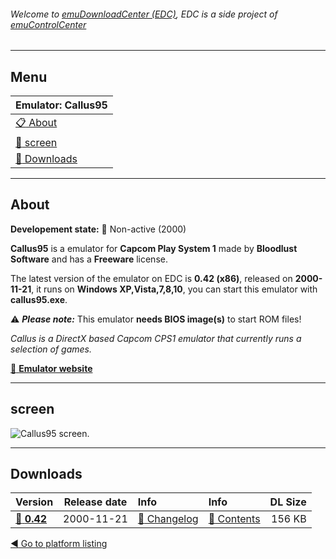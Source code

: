 ###### Welcome to [emuDownloadCenter (EDC)](https://github.com/PhoenixInteractiveNL/emuDownloadCenter/wiki/), EDC is a side project of [emuControlCenter](https://github.com/PhoenixInteractiveNL/emuControlCenter/wiki/)
***
## Menu
| **Emulator: Callus95** |
|:---------|
| [:clipboard: About](#about) |
| [:sunrise: screen](#screen) |
| [:floppy_disk: Downloads](#downloads) |
***
## About
**Developement state:** :red_circle: Non-active (2000)

**Callus95** is a emulator for **Capcom Play System 1** made by **Bloodlust Software** and has a **Freeware** license.

The latest version of the emulator on EDC is **0.42 (x86)**, released on **2000-11-21**, it runs on **Windows XP,Vista,7,8,10**, you can start this emulator with **callus95.exe**.

:warning: _**Please note:**_ This emulator **needs BIOS image(s)** to start ROM files!

_Callus is a DirectX based Capcom CPS1 emulator that currently runs a selection of games._

[:link: **Emulator website**](http://bloodlust.zophar.net/Callus/callus.html)
***
## screen
![](https://raw.githubusercontent.com/PhoenixInteractiveNL/emuDownloadCenter/master/hooks/callus/emulator_screen_01.jpg "Callus95 screen.")
***
## Downloads
| Version  | Release date  | Info       | Info       | DL Size    |
|:---------|:-------------:|:-----------|:-----------|-----------:|
| [:floppy_disk: **0.42**](https://github.com/PhoenixInteractiveNL/edc-repo0003/raw/master/callus/0.42.7z) | 2000-11-21 | [:page_facing_up: Changelog](https://github.com/PhoenixInteractiveNL/edc-repo0003/blob/master/callus/0.42_changelog.txt) | [:mag_right: Contents](https://github.com/PhoenixInteractiveNL/edc-repo0003/blob/master/callus/0.42_contents.txt) | 156 KB |

[:arrow_backward: Go to platform listing](https://github.com/PhoenixInteractiveNL/emuDownloadCenter/wiki/EDC-Platform-List)
